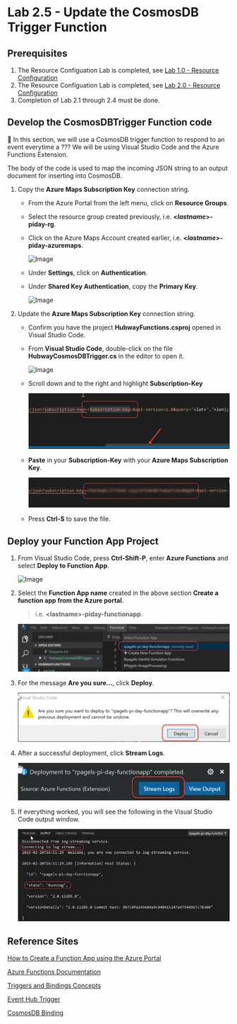 # Lab 2.5 - Update the CosmosDB Trigger Function

## Prerequisites
1. The Resource Configuation Lab is completed, see [Lab 1.0 - Resource Configuration](https://github.com/Azure/IoT-Pi-Day/tree/master/Lab%201%20-%20Getting%20started%20with%20the%20Sense%20HAT/Lab%201.0%20-%20Resource%20Configuration)
2. The Resource Configuation Lab is completed, see [Lab 2.0 - Resource Configuration](https://github.com/Azure/IoT-Pi-Day/tree/master/Lab%202%20-%20Working%20with%20Hubway%20Data/Lab%202.0%20-%20Resource%20Configuration)
3. Completion of Lab 2.1 through 2.4 must be done.

## Develop the CosmosDBTrigger Function code

🚨 In this section, we will use a CosmosDB trigger function to respond to an event everytime a ??? We will be using Visual Studio Code and the Azure Functions Extension.

<!--
1. From **Visual Studio Code**, press **Ctrl-Shift-P**.
2. Enter **Azure Functions** and select **Create Function** from the list.

    ![Image](/images/lab-2.5-image1.png) 

3. Select the folder containting your function app, **HubwayFunctions**.

    ![Image](/images/lab-2.5-image2.png) 

4. Select a function Template and select **All**.

    ![Image](/images/lab-2.5-image3.png) 
    ![Image](/images/lab-2.5-image4.png) 

5. Select **CosmosDBTrigger**

    ![Image](/images/lab-2.5-image5.png) 

6. Change the name from CosmosDBTriggerCSharp to **HubwayCosmosDBTrigger**.

    ![Image](/images/lab-2.5-image6.png) 

7. Select the default namespace **Company.Function**.

    ![Image](/images/lab-2.5-image7.png)

8.  Select an App Setting for your Event Hub:
    - Select **+ New App Setting**.
    - Enter the key **Hubway_COSMOSDB** for your Event Hub key and press **Enter**
    
    ![Image](/images/lab-2.5-image8.png)

9.  Enter the name of the **CosmosDB Account** you created in **Lab 2.4**.
    > i.e. **<**LastName**>-pi-day-functionapp**.

    ![Image](/images/lab-2.5-image9.png)

11. Enter the **database name** you created in **Lab 2.4**.
    > i.e. **Hubway**.

    ![Image](/images/lab-2.5-image10.png)

10. Enter the **collection name** you created in **Lab 2.4**.
    > i.e. **Tripdata**.

    ![Image](/images/lab-2.5-image11.png)

-->

The body of the code is used to map the incoming JSON string to an output document for inserting into CosmosDB.

1. Copy the **Azure Maps Subscription Key** connection string.

    - From the Azure Portal from the left menu, click on **Resource Groups**.
    - Select the resource group created previously, i.e. **<*lastname*>-piday-rg**.
    - Click on the Azure Maps Account created earlier, i.e. **<*lastname*>-piday-azuremaps**.

        ![Image](/images/lab-0-imagex.png)

    - Under **Settings**, click on **Authentication**.
    - Under **Shared Key Authentication**, copy the **Primary Key**.

        ![Image](/images/lab-2.5-imagex.png)

2. Update the **Azure Maps Subscription Key** connection string.

    - Confirm you have the project **HubwayFunctions.csproj** opened in Visual Studio Code.
    - From **Visual Studio Code**, double-click on the file **HubwayCosmosDBTrigger.cs** in the editor to open it.

        ![Image](/images/lab-2.3-imagex.png)

    - Scroll down and to the right and highlight **Subscription-Key**

        ![Image](/images/lab-2.5-image19.png)

    - **Paste** in your **Subscription-Key** with your **Azure Maps Subscription Key**.

        ![Image](/images/lab-2.5-image20.png) 

    - Press **Ctrl-S** to save the file.

## Deploy your Function App Project

1. From Visual Studio Code, press **Ctrl-Shift-P**, enter **Azure Functions** and select **Deploy to Function App**.

    ![Image](/images/lab-2.3-imagex.png) 
 
2. Select the **Function App name** created in the above section **Create a function app from the Azure portal**.
    > i.e. **<**lastname**>-piday-functionapp**.

    ![Image](/images/lab-2.5-image23.png) 

3. For the message **Are you sure...**, click **Deploy**.

    ![Image](/images/lab-2.5-image24.png)

4. After a successful deployment, click **Stream Logs**.

    ![Image](/images/lab-2.5-image25.png)

5. If everything worked, you will see the following in the Visual Studio Code output window.

    ![Image](/images/lab-2.5-image26.png)


## Reference Sites

[How to Create a Function App using the Azure Portal][Create-FunctionApp]

[Azure Functions Documentation][Functions-Documentation]

[Triggers and Bindings Concepts][Triggers-Bindings]

[Event Hub Trigger][EventHubTrigger]

[CosmosDB Binding][CosmosDB-Binding]

[Azure-Portal]: https://portal.azure.com/ 

[Create-FunctionApp]: https://docs.microsoft.com/en-us/azure/azure-functions/functions-create-function-app-portal

[Functions-Documentation]: https://docs.microsoft.com/en-us/azure/azure-functions/

[Triggers-Bindings]: 
https://docs.microsoft.com/en-us/azure/azure-functions/functions-triggers-bindings

[EventHubTrigger]: 
https://docs.microsoft.com/en-us/azure/azure-functions/functions-bindings-event-hubs

[CosmosDB-Binding]: 
https://docs.microsoft.com/en-us/azure/azure-functions/functions-bindings-cosmosdb-v2
